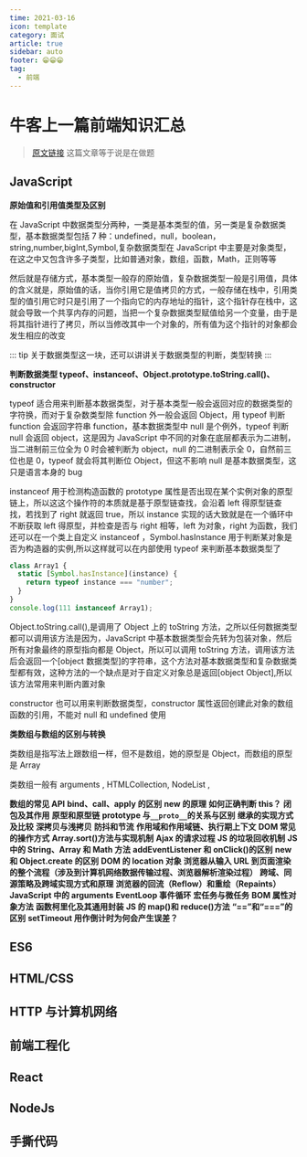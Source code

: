 ```yaml
---
time: 2021-03-16
icon: template
category: 面试
article: true
sidebar: auto
footer: 😁😁😁
tag:
  - 前端
---
```


# 牛客上一篇前端知识汇总

> [原文链接](https://www.nowcoder.com/discuss/258810)
> 这篇文章等于说是在做题

## JavaScript

**原始值和引用值类型及区别**

在 JavaScript 中数据类型分两种，一类是基本类型的值，另一类是复杂数据类型，基本数据类型包括 7 种：undefined，null，boolean，string,number,bigInt,Symbol,复杂数据类型在 JavaScript 中主要是对象类型，在这之中又包含许多子类型，比如普通对象，数组，函数，Math，正则等等

然后就是存储方式，基本类型一般存的原始值，复杂数据类型一般是引用值，具体的含义就是，原始值的话，当你引用它是值拷贝的方式，一般存储在栈中，引用类型的值引用它时只是引用了一个指向它的内存地址的指针，这个指针存在栈中，这就会导致一个共享内存的问题，当把一个复杂数据类型赋值给另一个变量，由于是将其指针进行了拷贝，所以当修改其中一个对象的，所有值为这个指针的对象都会发生相应的改变

::: tip
关于数据类型这一块，还可以讲讲关于数据类型的判断，类型转换
:::

**判断数据类型 typeof、instanceof、Object.prototype.toString.call()、constructor**

typeof 适合用来判断基本数据类型，对于基本类型一般会返回对应的数据类型的字符换，而对于复杂数类型除 function 外一般会返回 Object，用 typeof 判断 function 会返回字符串 function，基本数据类型中 null 是个例外，typeof 判断 null 会返回 object，这是因为 JavaScript 中不同的对象在底层都表示为二进制，当二进制前三位全为 0 时会被判断为 object，null 的二进制表示全 0，自然前三位也是 0，typeof 就会将其判断位 Object，但这不影响 null 是基本数据类型，这只是语言本身的 bug

instanceof 用于检测构造函数的 prototype 属性是否出现在某个实例对象的原型链上，所以这这个操作符的本质就是基于原型链查找，会沿着 left 得原型链查找，若找到了 right 就返回 true，所以 instance 实现的话大致就是在一个循环中不断获取 left 得原型，并检查是否与 right 相等，left 为对象，right 为函数，我们还可以在一个类上自定义 instanceof ，Symbol.hasInstance 用于判断某对象是否为构造器的实例,所以这样就可以在内部使用 typeof 来判断基本数据类型了

```js
class Array1 {
  static [Symbol.hasInstance](instance) {
    return typeof instance === "number";
  }
}
console.log(111 instanceof Array1);
```

Object.toString.call(),是调用了 Object 上的 toString 方法，之所以任何数据类型都可以调用该方法是因为，JavaScript 中基本数据类型会先转为包装对象，然后所有对象最终的原型指向都是 Object，所以可以调用 toString 方法，调用该方法后会返回一个[object 数据类型]的字符串，这个方法对基本数据类型和复杂数据类型都有效，这种方法的一个缺点是对于自定义对象总是返回[object Object],所以该方法常用来判断内置对象

constructor 也可以用来判断数据类型，constructor 属性返回创建此对象的数组函数的引用，不能对 null 和 undefined 使用

**类数组与数组的区别与转换**

类数组是指写法上跟数组一样，但不是数组，她的原型是 Object，而数组的原型是 Array 

类数组一般有 arguments , HTMLCollection, NodeList , 

**数组的常见 API**
**bind、call、apply 的区别**
**new 的原理**
**如何正确判断 this？**
**闭包及其作用**
**原型和原型链**
**prototype 与`__proto__`的关系与区别**
**继承的实现方式及比较**
**深拷贝与浅拷贝**
**防抖和节流**
**作用域和作用域链、执行期上下文**
**DOM 常见的操作方式**
**Array.sort()方法与实现机制**
**Ajax 的请求过程**
**JS 的垃圾回收机制**
**JS 中的 String、Array 和 Math 方法**
**addEventListener 和 onClick()的区别**
**new 和 Object.create 的区别**
**DOM 的 location 对象**
**浏览器从输入 URL 到页面渲染的整个流程（涉及到计算机网络数据传输过程、浏览器解析渲染过程）**
**跨域、同源策略及跨域实现方式和原理**
**浏览器的回流（Reflow）和重绘（Repaints）**
**JavaScript 中的 arguments**
**EventLoop 事件循环**
**宏任务与微任务**
**BOM 属性对象方法**
**函数柯里化及其通用封装**
**JS 的 map()和 reduce()方法**
**“==”和“===”的区别**
**setTimeout 用作倒计时为何会产生误差？**

## ES6

## HTML/CSS

## HTTP 与计算机网络

## 前端工程化

## React

## NodeJs

## 手撕代码
